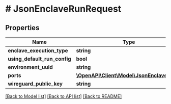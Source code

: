 # # JsonEnclaveRunRequest

## Properties

Name | Type | Description | Notes
------------ | ------------- | ------------- | -------------
**enclave_execution_type** | **string** |  | [optional]
**using_default_run_config** | **bool** |  | [optional]
**environment_uuid** | **string** |  | [optional]
**ports** | [**\OpenAPI\Client\Model\JsonEnclavePort[]**](JsonEnclavePort.md) |  | [optional]
**wireguard_public_key** | **string** |  | [optional]

[[Back to Model list]](../../README.md#models) [[Back to API list]](../../README.md#endpoints) [[Back to README]](../../README.md)
